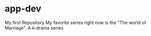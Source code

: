 # app-dev
My first Repository
My favorite series right now is the "The world of Marriage". A k-drama series
